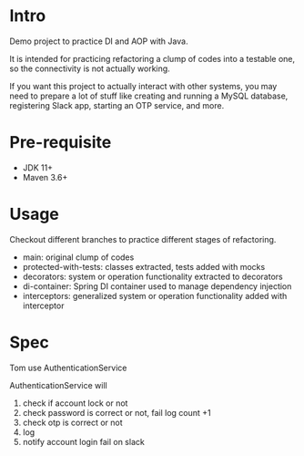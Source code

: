 # Intro

Demo project to practice DI and AOP with Java.

It is intended for practicing refactoring a clump of codes into a testable one, so the connectivity is not actually working.

If you want this project to actually interact with other systems, you may need to prepare a lot of stuff like creating and running a MySQL database, registering Slack app, starting an OTP service, and more.

# Pre-requisite

- JDK 11+
- Maven 3.6+

# Usage

Checkout different branches to practice different stages of refactoring.

- main: original clump of codes
- protected-with-tests: classes extracted, tests added with mocks
- decorators: system or operation functionality extracted to decorators
- di-container: Spring DI container used to manage dependency injection
- interceptors: generalized system or operation functionality added with interceptor

# Spec

Tom use AuthenticationService

AuthenticationService will
1. check if account lock or not
2. check password is correct or not, fail log count +1
3. check otp is correct or not
4. log
5. notify account login fail on slack